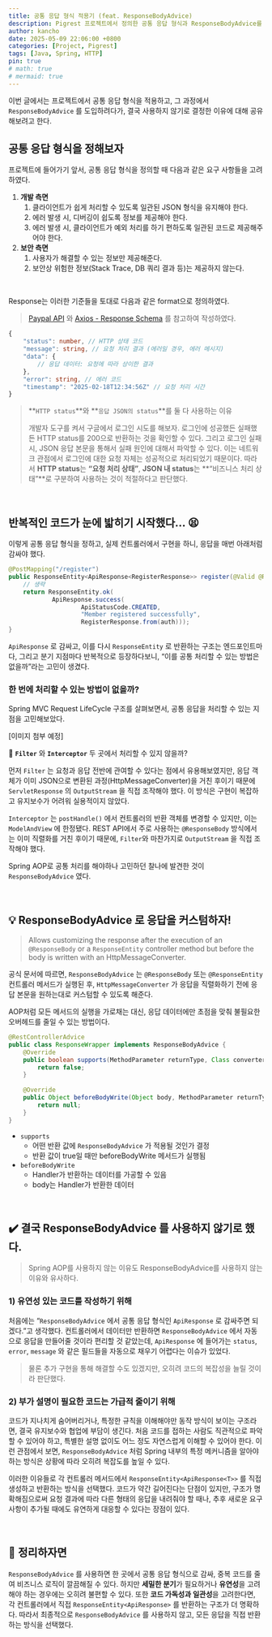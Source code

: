 ```yaml
---
title: 공통 응답 형식 적용기 (feat. ResponseBodyAdvice)
description: Pigrest 프로젝트에서 정의한 공통 응답 형식과 ResponseBodyAdvice를 적용하지 않은 이유
author: kancho
date: 2025-05-09 22:06:00 +0800
categories: [Project, Pigrest]
tags: [Java, Spring, HTTP]
pin: true
# math: true
# mermaid: true
---
```

이번 글에서는 프로젝트에서 공통 응답 형식을 적용하고, 그 과정에서 `ResponseBodyAdvice` 를 도입하려다가, 결국 사용하지 않기로 결정한 이유에 대해 공유해보려고 한다.

## **공통 응답 형식**을 정해보자
프로젝트에 들어가기 앞서, 공통 응답 형식을 정의할 때 다음과 같은 요구 사항들을 고려하였다.

1. **개발 측면**
	1. 클라이언트가 쉽게 처리할 수 있도록 일관된 JSON 형식을 유지해야 한다.
	2. 에러 발생 시, 디버깅이 쉽도록 정보를 제공해야 한다.
	3. 에러 발생 시, 클라이언트가 예외 처리를 하기 편하도록 일관된 코드로 제공해주어야 한다.
2. **보안 측면**
	1. 사용자가 해결할 수 있는 정보만 제공해준다.
	2. 보안상 위험한 정보(Stack Trace, DB 쿼리 결과 등)는 제공하지 않는다.

<br/>

Response는 이러한 기준들을 토대로 다음과 같은 format으로 정의하였다.


> [Paypal API](https://developer.paypal.com/api/rest/responses/) 와 [Axios - Response Schema](https://axios-http.com/docs/res_schema) 를 참고하여 작성하였다.

```typescript
{
	"status": number, // HTTP 상태 코드
	"message": string, // 요청 처리 결과 (에러일 경우, 에러 메시지)
	"data": {
		// 응답 데이터: 요청에 따라 상이한 결과
	},
	"error": string, // 에러 코드
	"timestamp": "2025-02-18T12:34:56Z" // 요청 처리 시간
}
```



> **`HTTP status`**와 **`응답 JSON의 status`**를 둘 다 사용하는 이유
> 
> 개발자 도구를 켜서 구글에서 로그인 시도를 해보자. 로그인에 성공했든 실패했든 HTTP status를 200으로 반환하는 것을 확인할 수 있다. 그리고 로그인 실패 시, JSON 응답 본문을 통해서 실패 원인에 대해서 파악할 수 있다. 이는 네트워크 관점에서 로그인에 대한 요청 자체는 성공적으로 처리되었기 때문이다. 따라서 **HTTP status**는 **“요청 처리 상태”**, **JSON 내 status**는 **“비즈니스 처리 상태”**로 구분하여 사용하는 것이 적절하다고 판단했다.

<br/>

## **반복적인 코드**가 눈에 밟히기 시작했다… 😫
이렇게 공통 응답 형식을 정하고, 실제 컨트롤러에서 구현을 하니, 응답을 매번 아래처럼 감싸야 했다.

```java
@PostMapping("/register")  
public ResponseEntity<ApiResponse<RegisterResponse>> register(@Valid @RequestBody RegisterRequest request) {  
	// 생략
    return ResponseEntity.ok(  
            ApiResponse.success(  
                    ApiStatusCode.CREATED,  
                    "Member registered successfully",  
                    RegisterResponse.from(auth)));  
}
```

`ApiResponse` 로 감싸고, 이를 다시 `ResponseEntity` 로 반환하는 구조는 엔드포인트마다, 그리고 분기 지점마다 반복적으로 등장하다보니, “이를 공통 처리할 수 있는 방법은 없을까”라는 고민이 생겼다.

### **한 번에 처리**할 수 있는 방법이 없을까?
Spring MVC Request LifeCycle 구조를 살펴보면서, 공통 응답을 처리할 수 있는 지점을 고민해보았다.

[이미지 첨부 예정]

🤔 **`Filter`** 와 **`Interceptor`** 두 곳에서 처리할 수 있지 않을까?

먼저 `Filter` 는 요청과 응답 전반에 관여할 수 있다는 점에서 유용해보였지만, 응답 객체가 이미 JSON으로 변환된 과정(HttpMessageConverter)을 거친 후이기 때문에 `ServletResponse` 의 `OutputStream` 을 직접 조작해야 했다. 이 방식은 구현이 복잡하고 유지보수가 어려워 실용적이지 않았다.

`Interceptor` 는 `postHandle()` 에서 컨트롤러의 반환 객체를 변경할 수 있지만, 이는`ModelAndView` 에 한정됐다. REST API에서 주로 사용하는 `@ResponseBody` 방식에서는 이미 직렬화를 거친 후이기 때문에, `Filter`와 마찬가지로 `OutputStream` 을 직접 조작해야 했다.

Spring AOP로 공통 처리를 해야하나 고민하던 찰나에 발견한 것이 `ResponseBodyAdvice` 였다.

<br/>

## 💡 **ResponseBodyAdvice** 로 응답을 커스텀하자!
> Allows customizing the response after the execution of an `@ResponseBody` or a `ResponseEntity` controller method but before the body is written with an HttpMessageConverter.

공식 문서에 따르면, `ResponseBodyAdvice` 는 `@ResponseBody` 또는 `@ResponseEntity` 컨트롤러 메서드가 실행된 후, `HttpMessageConverter` 가 응답을 직렬화하기 전에 응답 본문을 원하는대로 커스텀할 수 있도록 해준다.

AOP처럼 모든 메서드의 실행을 가로채는 대신, 응답 데이터에만 초점을 맞춰 불필요한 오버헤드를 줄일 수 있는 방법이다.

```java
@RestControllerAdvice  
public class ResponseWrapper implements ResponseBodyAdvice {  
    @Override  
    public boolean supports(MethodParameter returnType, Class converterType) {  
        return false;  
    }  
  
    @Override  
    public Object beforeBodyWrite(Object body, MethodParameter returnType, MediaType selectedContentType, Class selectedConverterType, ServerHttpRequest request, ServerHttpResponse response) {  
        return null;  
    }  
}
```

- `supports`
	- 어떤 반환 값에 `ResponseBodyAdvice` 가 적용될 것인가 결정
	- 반환 값이 true일 때만 beforeBodyWrite 메서드가 실행됨
- `beforeBodyWrite`
	- Handler가 반환하는 데이터를 가공할 수 있음
	- body는 Handler가 반환한 데이터

<br/>

## ✔️ 결국 ResponseBodyAdvice 를 사용하지 않기로 했다.
> Spring AOP를 사용하지 않는 이유도 ResponseBodyAdvice를 사용하지 않는 이유와 유사하다.

### 1) 유연성 있는 코드를 작성하기 위해
처음에는 “`ResponseBodyAdvice` 에서 공통 응답 형식인 `ApiResponse` 로 감싸주면 되겠다.”고 생각했다. 컨트롤러에서 데이터만 반환하면 `ResponseBodyAdvice` 에서 자동으로 응답을 만들어줄 것이라 편리할 것 같았는데, `ApiResponse` 에 들어가는 `status`, `error`, `message` 와 같은 필드들을 자동으로 채우기 어렵다는 이슈가 있었다.

> 물론 추가 구현을 통해 해결할 수도 있겠지만, 오히려 코드의 복잡성을 늘릴 것이라 판단했다.


### 2) 부가 설명이 필요한 코드는 가급적 줄이기 위해
코드가 지나치게 숨어버리거나, 특정한 규칙을 이해해야만 동작 방식이 보이는 구조라면, 결국 유지보수와 협업에 부담이 생긴다. 처음 코드를 접하는 사람도 직관적으로 파악할 수 있어야 하고, 특별한 설명 없이도 어느 정도 자연스럽게 이해할 수 있어야 한다. 이런 관점에서 보면, `ResponseBodyAdvice` 처럼 Spring 내부의 특정 메커니즘을 알아야 하는 방식은 상황에 따라 오히려 복잡도를 높일 수 있다.

이러한 이유들로 각 컨트롤러 메서드에서 `ResponseEntity<ApiResponse<T>>` 를 직접 생성하고 반환하는 방식을 선택했다. 코드가 약간 길어진다는 단점이 있지만, 구조가 명확해짐으로써 요청 결과에 따라 다른 형태의 응답을 내려줘야 할 때나, 추후 새로운 요구사항이 추가될 때에도 유연하게 대응할 수 있다는 장점이 있다.

<br/>

## 👏 정리하자면
`ResponseBodyAdvice` 를 사용하면 한 곳에서 공통 응답 형식으로 감싸, 중복 코드를 줄여 비즈니스 로직이 깔끔해질 수 있다. 하지만 **세밀한 분기**가 필요하거나 **유연성**을 고려해야 하는 경우에는 오히려 불편할 수 있다. 또한 **코드 가독성과 일관성**을 고려한다면, 각 컨트롤러에서 직접 `ResponseEntity<ApiResponse>` 를 반환하는 구조가 더 명확하다. 따라서 최종적으로 `ResponseBodyAdvice` 를 사용하지 않고, 모든 응답을 직접 반환하는 방식을 선택했다.
